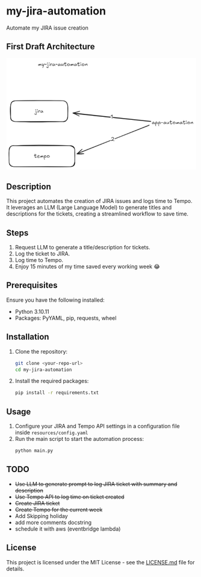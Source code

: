# my-jira-automation
Automate my JIRA issue creation

## First Draft Architecture
![2 My jira automation.png](docs/img/architecture_jira_automation.png)

## Description
This project automates the creation of JIRA issues and logs time to Tempo. It leverages an LLM (Large Language Model) to
generate titles and descriptions for the tickets, creating a streamlined workflow to save time.

## Steps
1. Request LLM to generate a title/description for tickets.
2. Log the ticket to JIRA.
3. Log time to Tempo.
4. Enjoy 15 minutes of my time saved every working week 😂

## Prerequisites
Ensure you have the following installed:

- Python 3.10.11
- Packages: PyYAML, pip, requests, wheel

## Installation
1. Clone the repository:
    ```sh
    git clone <your-repo-url>
    cd my-jira-automation
    ```

2. Install the required packages:
    ```sh
    pip install -r requirements.txt
    ```

## Usage
1. Configure your JIRA and Tempo API settings in a configuration file inside `resources/config.yaml`
2. Run the main script to start the automation process:
    ```sh
    python main.py
    ```

## TODO
- ~~Use LLM to generate prompt to log JIRA ticket with summary and description~~
- ~~Use Tempo API to log time on ticket created~~
- ~~Create JIRA ticket~~
- ~~Create Tempo for the current week~~
- Add Skipping holiday
- add more comments docstring
- schedule it with aws (eventbridge lambda)

## License
This project is licensed under the MIT License - see the [LICENSE.md](LICENSE.md) file for details.